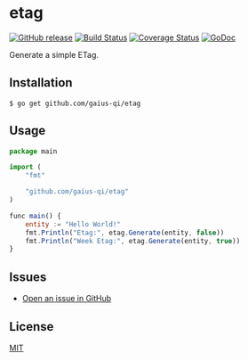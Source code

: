 # etag

[![GitHub release](https://img.shields.io/github/release/gaius-qi/etag.svg)](https://github.com/gaius-qi/etag/releases)
[![Build Status](https://travis-ci.org/gaius-qi/etag.svg?branch=master)](https://travis-ci.org/gaius-qi/etag)
[![Coverage Status](https://coveralls.io/repos/github/gaius-qi/etag/badge.svg?branch=master)](https://coveralls.io/github/gaius-qi/etag?branch=master)
[![GoDoc](https://godoc.org/github.com/gaius-qi/etag?status.svg)](https://godoc.org/github.com/gaius-qi/etag)

Generate a simple ETag.

## Installation

```shell
$ go get github.com/gaius-qi/etag
```

## Usage

```js
package main

import (
    "fmt"

    "github.com/gaius-qi/etag"
)

func main() {
    entity := "Hello World!"
    fmt.Println("Etag:", etag.Generate(entity, false))
    fmt.Println("Week Etag:", etag.Generate(entity, true))
}
```

## Issues

- [Open an issue in GitHub](https://github.com/gaius-qi/etag/issues)

## License

[MIT](LICENSE)
